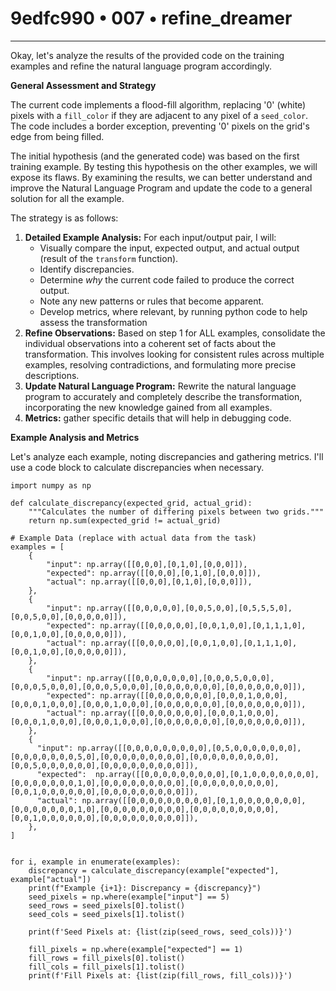 # 9edfc990 • 007 • refine_dreamer

---
Okay, let's analyze the results of the provided code on the training examples and refine the natural language program accordingly.

**General Assessment and Strategy**

The current code implements a flood-fill algorithm, replacing '0' (white) pixels with a `fill_color` if they are adjacent to any pixel of a `seed_color`. The code includes a border exception, preventing '0' pixels on the grid's edge from being filled.

The initial hypothesis (and the generated code) was based on the first training example. By testing this hypothesis on the other examples, we will expose its flaws. By examining the results, we can better understand and improve the Natural Language Program and update the code to a general solution for all the example.

The strategy is as follows:

1.  **Detailed Example Analysis:** For each input/output pair, I will:
    *   Visually compare the input, expected output, and actual output (result of the `transform` function).
    *   Identify discrepancies.
    *   Determine *why* the current code failed to produce the correct output.
    *   Note any new patterns or rules that become apparent.
    *   Develop metrics, where relevant, by running python code to help assess the transformation
2.  **Refine Observations:** Based on step 1 for ALL examples, consolidate the individual observations into a coherent set of facts about the transformation. This involves looking for consistent rules across multiple examples, resolving contradictions, and formulating more precise descriptions.
3.  **Update Natural Language Program:** Rewrite the natural language program to accurately and completely describe the transformation, incorporating the new knowledge gained from all examples.
4. **Metrics:** gather specific details that will help in debugging code.

**Example Analysis and Metrics**

Let's analyze each example, noting discrepancies and gathering metrics. I'll use a code block to calculate discrepancies when necessary.

```tool_code
import numpy as np

def calculate_discrepancy(expected_grid, actual_grid):
    """Calculates the number of differing pixels between two grids."""
    return np.sum(expected_grid != actual_grid)

# Example Data (replace with actual data from the task)
examples = [
    {
        "input": np.array([[0,0,0],[0,1,0],[0,0,0]]),
        "expected": np.array([[0,0,0],[0,1,0],[0,0,0]]),
        "actual": np.array([[0,0,0],[0,1,0],[0,0,0]]),
    },
    {
        "input": np.array([[0,0,0,0,0],[0,0,5,0,0],[0,5,5,5,0],[0,0,5,0,0],[0,0,0,0,0]]),
        "expected": np.array([[0,0,0,0,0],[0,0,1,0,0],[0,1,1,1,0],[0,0,1,0,0],[0,0,0,0,0]]),
        "actual": np.array([[0,0,0,0,0],[0,0,1,0,0],[0,1,1,1,0],[0,0,1,0,0],[0,0,0,0,0]]),
    },
    {
        "input": np.array([[0,0,0,0,0,0,0],[0,0,0,5,0,0,0],[0,0,0,5,0,0,0],[0,0,0,5,0,0,0],[0,0,0,0,0,0,0],[0,0,0,0,0,0,0]]),
        "expected": np.array([[0,0,0,0,0,0,0],[0,0,0,1,0,0,0],[0,0,0,1,0,0,0],[0,0,0,1,0,0,0],[0,0,0,0,0,0,0],[0,0,0,0,0,0,0]]),
        "actual": np.array([[0,0,0,0,0,0,0],[0,0,0,1,0,0,0],[0,0,0,1,0,0,0],[0,0,0,1,0,0,0],[0,0,0,0,0,0,0],[0,0,0,0,0,0,0]]),
    },
    {
      "input": np.array([[0,0,0,0,0,0,0,0,0],[0,5,0,0,0,0,0,0,0],[0,0,0,0,0,0,0,5,0],[0,0,0,0,0,0,0,0,0],[0,0,0,0,0,0,0,0,0],[0,0,5,0,0,0,0,0,0],[0,0,0,0,0,0,0,0,0]]),
      "expected":  np.array([[0,0,0,0,0,0,0,0,0],[0,1,0,0,0,0,0,0,0],[0,0,0,0,0,0,0,1,0],[0,0,0,0,0,0,0,0,0],[0,0,0,0,0,0,0,0,0],[0,0,1,0,0,0,0,0,0],[0,0,0,0,0,0,0,0,0]]),
      "actual": np.array([[0,0,0,0,0,0,0,0,0],[0,1,0,0,0,0,0,0,0],[0,0,0,0,0,0,0,1,0],[0,0,0,0,0,0,0,0,0],[0,0,0,0,0,0,0,0,0],[0,0,1,0,0,0,0,0,0],[0,0,0,0,0,0,0,0,0]]),
    },
]


for i, example in enumerate(examples):
    discrepancy = calculate_discrepancy(example["expected"], example["actual"])
    print(f"Example {i+1}: Discrepancy = {discrepancy}")
    seed_pixels = np.where(example["input"] == 5)
    seed_rows = seed_pixels[0].tolist()
    seed_cols = seed_pixels[1].tolist()
   
    print(f'Seed Pixels at: {list(zip(seed_rows, seed_cols))}')

    fill_pixels = np.where(example["expected"] == 1)
    fill_rows = fill_pixels[0].tolist()
    fill_cols = fill_pixels[1].tolist()
    print(f'Fill Pixels at: {list(zip(fill_rows, fill_cols))}')
```
